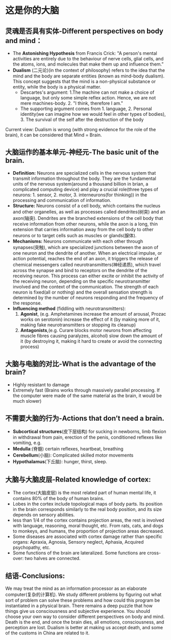 # 这是你的大脑
## 灵魂是否具有实体-Different perspectives on body and mind：

- The **Astonishing Hypothesis** from Francis Crick: "A person's mental activities are entirely due to the behaviour of nerve cells, glial cells, and the atoms, ions, and molecules that make them up and influence them.”
- **Dualism** (二元论)(in the context of philosophy) refers to the idea that the mind and the body are separate entities (known as mind-body dualism). This concept suggests that the mind is a non-physical substance or entity, while the body is a physical matter. 
	- Descartes's argument: 1.The machine can not make a choice of language, but only some simple reflex action. Hence, we are not mere machines-body. 2. "I think, therefore I am." 
	- The supporting argument comes from 1. language, 2. Personal identity(we can imagine how we would feel in other types of bodies), 3. The survival of the self after the destruction of the body

Current view: Dualism is wrong (with strong evidence for the role of the brain), it can be considered that Mind = Brain.

## 大脑运作的基本单元-神经元-The basic unit of the brain.

- **Definition:** Neurons are specialized cells in the nervous system that transmit information throughout the body. They are the fundamental units of the nervous system(around a thousand billion in brian, a complicated computing device) and play a crucial role(three types of neurons: 1. sensor, 2. motor, 3. interneurons(for thinking)) in the processing and communication of information.
- **Structure:** Neurons consist of a cell body, which contains the nucleus and other organelles, as well as processes called dendrites(树突) and an axon(轴突). Dendrites are the branched extensions of the cell body that receive information from other neurons, while the axon is a long, thin extension that carries information away from the cell body to other neurons or to target cells such as muscles or glands(腺体).
- **Mechanisms:** Neurons communicate with each other through synapses(突触), which are specialized junctions between the axon of one neuron and the dendrite of another. When an electrical impulse, or action potential, reaches the end of an axon, it triggers the release of chemical messengers called neurotransmitters(神经递质), which travel across the synapse and bind to receptors on the dendrite of the receiving neuron. This process can either excite or inhibit the activity of the receiving neuron, depending on the specific neurotransmitter involved and the context of the communication. The strength of each neuron is fixed(all or nothing) and the overall sensation strength is determined by the number of neurons responding and the frequency of the response.
- **Influencing method** (fiddling with neurotransmitters): 
	1. **Agonist**, (e.g. Amphetamines increase the amount of arousal, Prozac works on serotonin) increase the effect of it (by making more of it, making fake neurotransmitters or stopping its cleanup) 
	2. **Antagonists**,(e.g. Curare blocks motor neurons from affecting muscle fibres causing paralyzes, alcohol) slow down the amount of it (by destroying it, making it hard to create or avoid the connecting process)

## 大脑与电脑的对比-What is the advantage of the brain?

- Highly resistant to damage
- Extremely fast (Brains works through massively parallel processing. If the computer were made of the same material as the brain, it would be much slower)

## 不需要大脑的行为-Actions that don’t need a brain.

- **Subcortical structures**(皮下层结构) for sucking in newborns, limb flexion in withdrawal from pain, erection of the penis, conditioned reflexes like vomiting, e.g.
- **Medulla**:(脊髓) certain reflexes, heartbeat, breathing
- **Cerebellum**(小脑): Complicated skilled motor movements
- **Hypothalamus**(下丘脑): hunger, thirst, sleep.

## 大脑与大脑皮层-Related knowledge of cortex:

- The cortex(大脑皮层) is the most related part of human mental life, it contains 80% of the body of human brains.
- Lobes in the cortex include topological maps of body parts. Its position in the brain corresponds similarly to the real body position, and its size depends on sensory abilities.
- less than 1/4 of the cortex contains projection areas, the rest is involved with language, reasoning, moral thought, etc. From rats, cats, and dogs to monkeys, and humans, the proportion of projection areas decreased.
- Some diseases are associated with cortex damage rather than specific organs: Apraxia, Agnosia, Sensory neglect, Aphasia, Acquired psychopathy, etc.
- Some functions of the brain are lateralized. Some functions are cross-over: two halves are connected.

## 结语-Conclusions:

We may treat the mind as an information processor as an elaborate computer(复杂的计算机). We study different problems by figuring out what sort of problem can solve these problems and how could this program be instantiated in a physical brain. There remains a deep puzzle that how things give us consciousness and subjective experience. You should choose your own way to consider different perspectives on body and mind.
Death is the end, and once the brain dies, all emotions, consciousness, and perception are lost. 
Dualism is better at making us accept death, and some of the customs in China are related to it.